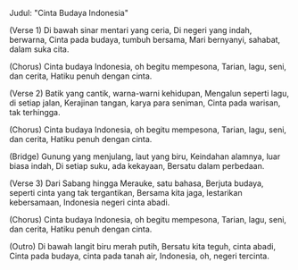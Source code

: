 Judul: "Cinta Budaya Indonesia"

(Verse 1) Di bawah sinar mentari yang ceria, Di negeri yang indah, berwarna, Cinta pada budaya, tumbuh bersama, Mari bernyanyi, sahabat, dalam suka cita.

(Chorus) Cinta budaya Indonesia, oh begitu mempesona, Tarian, lagu, seni, dan cerita, Hatiku penuh dengan cinta.

(Verse 2) Batik yang cantik, warna-warni kehidupan, Mengalun seperti lagu, di setiap jalan, Kerajinan tangan, karya para seniman, Cinta pada warisan, tak terhingga.

(Chorus) Cinta budaya Indonesia, oh begitu mempesona, Tarian, lagu, seni, dan cerita, Hatiku penuh dengan cinta.

(Bridge) Gunung yang menjulang, laut yang biru, Keindahan alamnya, luar biasa indah, Di setiap suku, ada kekayaan, Bersatu dalam perbedaan.

(Verse 3) Dari Sabang hingga Merauke, satu bahasa, Berjuta budaya, seperti cinta yang tak tergantikan, Bersama kita jaga, lestarikan kebersamaan, Indonesia negeri cinta abadi.

(Chorus) Cinta budaya Indonesia, oh begitu mempesona, Tarian, lagu, seni, dan cerita, Hatiku penuh dengan cinta.

(Outro) Di bawah langit biru merah putih, Bersatu kita teguh, cinta abadi, Cinta pada budaya, cinta pada tanah air, Indonesia, oh, negeri tercinta.

